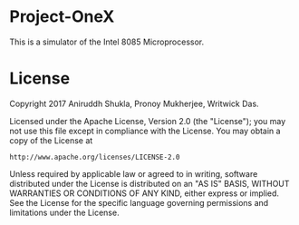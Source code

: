# Project-OneX

This is a simulator of the Intel 8085 Microprocessor. 

# License

Copyright 2017 Aniruddh Shukla, Pronoy Mukherjee, Writwick Das. 

Licensed under the Apache License, Version 2.0 (the "License");
you may not use this file except in compliance with the License.
You may obtain a copy of the License at

    http://www.apache.org/licenses/LICENSE-2.0

Unless required by applicable law or agreed to in writing, software
distributed under the License is distributed on an "AS IS" BASIS,
WITHOUT WARRANTIES OR CONDITIONS OF ANY KIND, either express or implied.
See the License for the specific language governing permissions and
limitations under the License.
